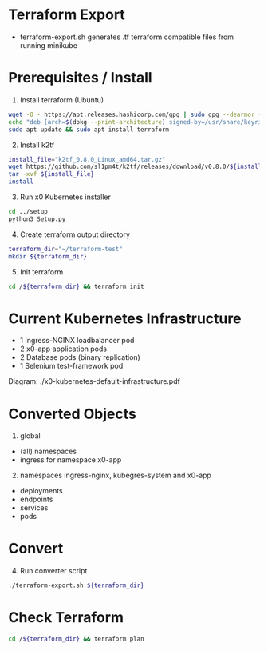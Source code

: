 # Terraform Export
- terraform-export.sh generates .tf terraform compatible files from running minikube

# Prerequisites / Install
1. Install terraform (Ubuntu)

```bash
wget -O - https://apt.releases.hashicorp.com/gpg | sudo gpg --dearmor -o /usr/share/keyrings/hashicorp-archive-keyring.gpg
echo "deb [arch=$(dpkg --print-architecture) signed-by=/usr/share/keyrings/hashicorp-archive-keyring.gpg] https://apt.releases.hashicorp.com $(grep -oP '(?<=UBUNTU_CODENAME=).*' /etc/os-release || lsb_release -cs) main" | sudo tee /etc/apt/sources.list.d/hashicorp.list
sudo apt update && sudo apt install terraform
```

2. Install k2tf
```bash
install_file="k2tf_0.8.0_Linux_amd64.tar.gz"
wget https://github.com/sl1pm4t/k2tf/releases/download/v0.8.0/${install_file}
tar -xvf ${install_file}
install
```

3. Run x0 Kubernetes installer
```bash
cd ../setup
python3 Setup.py
```

4. Create terraform output directory
```bash
terraform_dir="~/terraform-test"
mkdir ${terraform_dir}
```

5. Init terraform
```bash
cd /${terraform_dir} && terraform init
```

# Current Kubernetes Infrastructure
- 1 Ingress-NGINX loadbalancer pod
- 2 x0-app application pods
- 2 Database pods (binary replication)
- 1 Selenium test-framework pod

Diagram: ./x0-kubernetes-default-infrastructure.pdf

# Converted Objects

1. global

- (all) namespaces
- ingress for namespace x0-app

2. namespaces ingress-nginx, kubegres-system and x0-app

- deployments
- endpoints
- services
- pods

# Convert
4. Run converter script
```bash
./terraform-export.sh ${terraform_dir}
```

# Check Terraform
```bash
cd /${terraform_dir} && terraform plan
```
